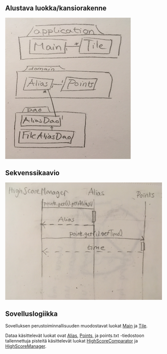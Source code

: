 ## Alustava luokka/kansiorakenne

<img src="https://github.com/ssuihko/ot-harjoitustyo/blob/master/dokumentaatio/kuvat/IMG_2803.jpg" width="400" height="450">

## Sekvenssikaavio

<img src="https://github.com/ssuihko/ot-harjoitustyo/blob/master/dokumentaatio/kuvat/IMG_2830.jpg" width="500" heigth="550">

## Sovelluslogiikka

Sovelluksen perustoiminnallisuuden muodostavat luokat [Main](https://github.com/ssuihko/ot-harjoitustyo/blob/master/Miinaharava/src/main/java/application/Main.java) ja [Tile](https://github.com/ssuihko/ot-harjoitustyo/blob/master/Miinaharava/src/main/java/application/Tile.java). 

Dataa käsittelevät luokat ovat [Alias](https://github.com/ssuihko/ot-harjoitustyo/blob/master/Miinaharava/src/main/java/domain/Alias.java), [Points](https://github.com/ssuihko/ot-harjoitustyo/blob/master/Miinaharava/src/main/java/domain/Points.java), ja points.txt -tiedostoon tallennettuja pisteitä käsittelevät luokat [HighScoreComparator](https://github.com/ssuihko/ot-harjoitustyo/blob/master/Miinaharava/src/main/java/domain/HighScoreComparator.java) ja [HighScoreManager](https://github.com/ssuihko/ot-harjoitustyo/blob/master/Miinaharava/src/main/java/domain/HighScoreManager.java). 

